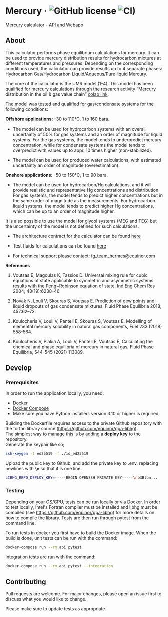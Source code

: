 # Mercury &middot; ![GitHub license](https://img.shields.io/badge/license-MIT-blue.svg) ![CI)](https://github.com/equinor/mercury/actions/workflows/on-push-main-branch.yaml/badge.svg)

Mercury calculator - API and Webapp

## About
This calculator performs phase equilibrium calculations for mercury. It can be used to provide mercury distribution results for hydrocarbon mixtures at different temperatures and pressures. Depending on the corresponding conditions used, the calculator can provide results up to 4 separate phases: Hydrocarbon Gas/Hydrocarbon Liquid/Aqueous/Pure liquid Mercury. 

The core of the calculator is the UMR model (1-4). This model has been qualified for mercury calculations through the research activity “Mercury distribution in the oil & gas value chain” [colab link](https://colab.equinor.com/technologies/75C06E9B-49E4-4746-940E-EE6E33ED7F3E/summary).  

The model was tested and qualified for gas/condensate systems for the following conditions:  

__Offshore applications:__ -30 to 110°C, 1 to 160 bara. 

- The model can be used for hydrocarbon systems with an overall uncertainty of 50% for gas systems and an order of magnitude for liquid systems. For the gas systems, the model tends to underpredict mercury concentration, while for condensate systems the model tends to overpredict with values up to appr. 10 times higher (non-stabilized). 

- The model can be used for produced water calculations, with estimated uncertainty an order of magnitude (overestimation). 

__Onshore applications:__ -50 to 150°C, 1 to 90 bara.

- The model can be used for hydrocarbon/Hg calculations, and it will provide realistic and representative Hg concentrations and distribution. For gas systems, the model tends to predict higher concentrations but in the same order of magnitude as the measurements. For hydrocarbon liquid systems, the model tends to predict higher Hg concentrations, which can be up to an order of magnitude higher. 

It is also possible to use the model for glycol systems (MEG and TEG) but the uncertainty of the model is not defined for such calculations. 
 

- The architecture contract for the calculator can be found [here](https://github.com/equinor/architecturecontract/blob/master/contracts/Mercury.md)  

- Test fluids for calculations can be found [here](https://github.com/equinor/mercury/blob/main/api/src/tests/test_data/multiflash_data.py)

- For technical support please contact: fg_team_hermes@equinor.com    
 

__References__ 

1. Voutsas E, Magoulas K, Tassios D. Universal mixing rule for cubic equations of state applicable to symmetric and asymmetric systems: results with the Peng−Robinson equation of state. Ind Eng Chem Res 2004; 43(19):6238–46. 

2. Novak N, Louli V, Skouras S, Voutsas E. Prediction of dew points and liquid dropouts of gas condensate mixtures. Fluid Phase Equilibria 2018; 457:62–73. 

3. Koulocheris V, Louli V, Panteli E, Skouras S, Voutsas E, Modelling of elemental mercury solubility in natural gas components, Fuel 233 (2018) 558-564. 

4. Koulocheris V, Plakia A, Louli V, Panteli E, Voutsas E, Calculating the chemical and phase equilibria of mercury in natural gas, Fluid Phase Equilibria, 544-545 (2021) 113089. 


## Develop

### Prerequisites

In order to run the application locally, you need:
- [Docker](https://www.docker.com/)
- [Docker Compose](https://docs.docker.com/compose/)
- Make sure you have Python installed. version 3.10 or higher is required.

Building the Dockerfile requires access to the private Github repository with the fortan library source (https://github.com/equinor/gpa-libhg).  
The simplest way to manage this is by adding a __deploy key__ to the repository.  
Generate the keypair like so;

```bash
ssh-keygen -t ed25519 -f ./id_ed25519
```

Upload the public key to Github, and add the private key to .env, replacing newlines with __`\n`__ so that it is one line.

```bash
LIBHG_REPO_DEPLOY_KEY=-----BEGIN OPENSSH PRIVATE KEY-----\nb3Blbn...
```


### Testing

Depending on your OS/CPU, tests can be run locally or via Docker. In order to test locally, Intel's Fortran compiler 
must be installed and libhg must be compiled (see https://github.com/equinor/gpa-libhg) for more details on how to
compile the library. Tests are then run through pytest from the command line.

To run tests in docker you first have to build the Docker image. When the build is done, unit tests can be run with the 
command:
```bash
docker-compose run --rm api pytest
```
Integration tests are run with the command:
```bash
docker-compose run --rm api pytest --integration
```

<a id="Contributing"></a>
## Contributing

Pull requests are welcome. For major changes, please open an issue first to discuss what you would like to change.

Please make sure to update tests as appropriate.
